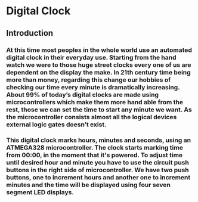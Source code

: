 # Digital Clock
## Introduction
### At this time most peoples in the whole world use an automated digital clock in their everyday use. Starting from the hand watch we were to those huge street clocks every one of us are dependent on the display the make. In 21th century time being more than money, regarding this change our hobbies of checking our time every minute is dramatically increasing. About 99% of today’s digital clocks are made using microcontrollers which make them more hand able from the rest, those we can set the time to start any minute we want. As the microcontroller consists almost all the logical devices external logic gates doesn’t exist.
### This digital clock marks hours, minutes and seconds, using an ATMEGA328 microcontroller. The clock starts marking time from 00:00, in the moment that it's powered. To adjust time until desired hour and minute you have to use the circuit push buttons in the right side of microcontroller. We have two push buttons, one to increment hours and another one to increment minutes and the time will be displayed using four seven segment LED displays.
